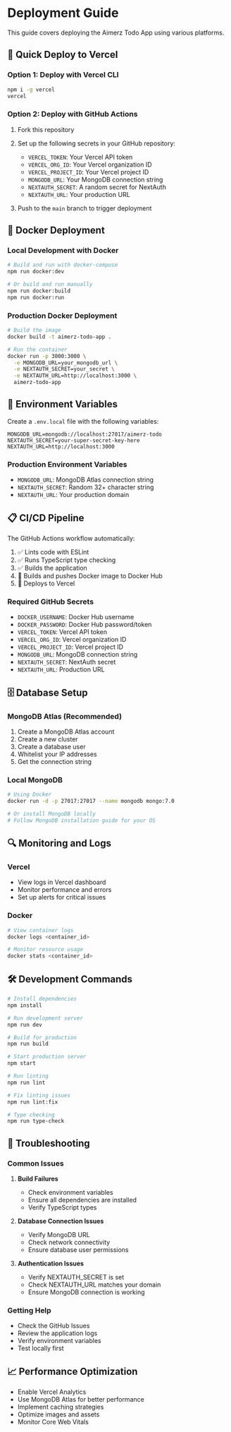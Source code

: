 # Deployment Guide

This guide covers deploying the Aimerz Todo App using various platforms.

## 🚀 Quick Deploy to Vercel

### Option 1: Deploy with Vercel CLI
```bash
npm i -g vercel
vercel
```

### Option 2: Deploy with GitHub Actions
1. Fork this repository
2. Set up the following secrets in your GitHub repository:
   - `VERCEL_TOKEN`: Your Vercel API token
   - `VERCEL_ORG_ID`: Your Vercel organization ID
   - `VERCEL_PROJECT_ID`: Your Vercel project ID
   - `MONGODB_URL`: Your MongoDB connection string
   - `NEXTAUTH_SECRET`: A random secret for NextAuth
   - `NEXTAUTH_URL`: Your production URL

3. Push to the `main` branch to trigger deployment

## 🐳 Docker Deployment

### Local Development with Docker
```bash
# Build and run with docker-compose
npm run docker:dev

# Or build and run manually
npm run docker:build
npm run docker:run
```

### Production Docker Deployment
```bash
# Build the image
docker build -t aimerz-todo-app .

# Run the container
docker run -p 3000:3000 \
  -e MONGODB_URL=your_mongodb_url \
  -e NEXTAUTH_SECRET=your_secret \
  -e NEXTAUTH_URL=http://localhost:3000 \
  aimerz-todo-app
```

## 🔧 Environment Variables

Create a `.env.local` file with the following variables:

```env
MONGODB_URL=mongodb://localhost:27017/aimerz-todo
NEXTAUTH_SECRET=your-super-secret-key-here
NEXTAUTH_URL=http://localhost:3000
```

### Production Environment Variables
- `MONGODB_URL`: MongoDB Atlas connection string
- `NEXTAUTH_SECRET`: Random 32+ character string
- `NEXTAUTH_URL`: Your production domain

## 📋 CI/CD Pipeline

The GitHub Actions workflow automatically:
1. ✅ Lints code with ESLint
2. ✅ Runs TypeScript type checking
3. ✅ Builds the application
4. 🐳 Builds and pushes Docker image to Docker Hub
5. 🚀 Deploys to Vercel

### Required GitHub Secrets
- `DOCKER_USERNAME`: Docker Hub username
- `DOCKER_PASSWORD`: Docker Hub password/token
- `VERCEL_TOKEN`: Vercel API token
- `VERCEL_ORG_ID`: Vercel organization ID
- `VERCEL_PROJECT_ID`: Vercel project ID
- `MONGODB_URL`: MongoDB connection string
- `NEXTAUTH_SECRET`: NextAuth secret
- `NEXTAUTH_URL`: Production URL

## 🗄️ Database Setup

### MongoDB Atlas (Recommended)
1. Create a MongoDB Atlas account
2. Create a new cluster
3. Create a database user
4. Whitelist your IP addresses
5. Get the connection string

### Local MongoDB
```bash
# Using Docker
docker run -d -p 27017:27017 --name mongodb mongo:7.0

# Or install MongoDB locally
# Follow MongoDB installation guide for your OS
```

## 🔍 Monitoring and Logs

### Vercel
- View logs in Vercel dashboard
- Monitor performance and errors
- Set up alerts for critical issues

### Docker
```bash
# View container logs
docker logs <container_id>

# Monitor resource usage
docker stats <container_id>
```

## 🛠️ Development Commands

```bash
# Install dependencies
npm install

# Run development server
npm run dev

# Build for production
npm run build

# Start production server
npm start

# Run linting
npm run lint

# Fix linting issues
npm run lint:fix

# Type checking
npm run type-check
```

## 🚨 Troubleshooting

### Common Issues

1. **Build Failures**
   - Check environment variables
   - Ensure all dependencies are installed
   - Verify TypeScript types

2. **Database Connection Issues**
   - Verify MongoDB URL
   - Check network connectivity
   - Ensure database user permissions

3. **Authentication Issues**
   - Verify NEXTAUTH_SECRET is set
   - Check NEXTAUTH_URL matches your domain
   - Ensure MongoDB connection is working

### Getting Help
- Check the GitHub Issues
- Review the application logs
- Verify environment variables
- Test locally first

## 📈 Performance Optimization

- Enable Vercel Analytics
- Use MongoDB Atlas for better performance
- Implement caching strategies
- Optimize images and assets
- Monitor Core Web Vitals